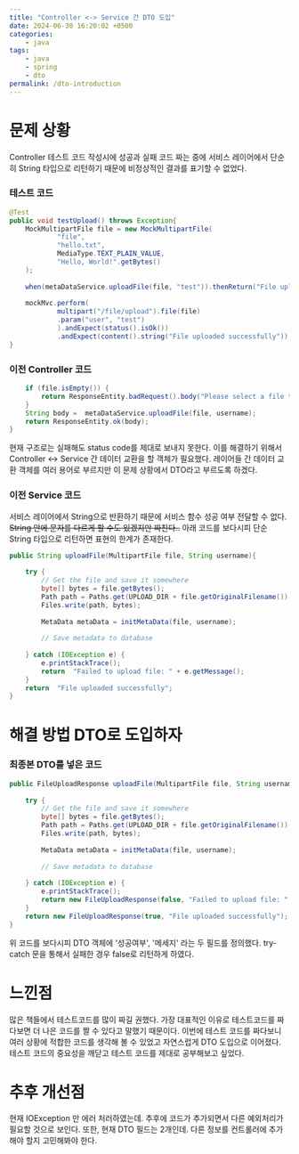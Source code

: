 ```yaml
---
title: "Controller <-> Service 간 DTO 도입"
date: 2024-06-30 16:20:02 +0500
categories:
    - java
tags:
    - java
    - spring
    - dto
permalink: /dto-introduction
---
```


# 문제 상황 

Controller 테스트 코드 작성시에 성공과 실패 코드 짜는 중에 
서비스 레이어에서 단순히 String 타입으로 리턴하기 때문에 비정상적인 결과를 표기할 수 없었다. 


### 테스트 코드 
```java
@Test  
public void testUpload() throws Exception{  
    MockMultipartFile file = new MockMultipartFile(  
            "file",  
            "hello.txt",  
            MediaType.TEXT_PLAIN_VALUE,  
            "Hello, World!".getBytes()  
    );  
  
    when(metaDataService.uploadFile(file, "test")).thenReturn("File uploaded successfully");  
  
    mockMvc.perform(  
            multipart("/file/upload").file(file)  
            .param("user", "test")  
            ).andExpect(status().isOk())  
            .andExpect(content().string("File uploaded successfully"));  
}
```

### 이전 Controller 코드 
```java
    if (file.isEmpty()) {  
        return ResponseEntity.badRequest().body("Please select a file to upload");  
    }  
    String body =  metaDataService.uploadFile(file, username);  
    return ResponseEntity.ok(body);  
}
```
현재 구조로는 실패해도 status code를 제대로 보내지 못한다. 이를 해결하기 위해서 Controller <-> Service 간 데이터 교환을 할 객체가 필요했다. 레이어들 간 데이터 교환 객체를 여러 용어로 부르지만 이 문제 상황에서 DTO라고 부르도록 하겠다. 

### 이전 Service 코드 
서비스 레이어에서 String으로 반환하기 때문에 서비스 함수 성공 여부 전달할 수 없다. ~~String 안에 문자를 다르게 할 수도 있겠지만 짜친다..~~ 아래 코드를 보다시피 단순 String 타입으로 리턴하면 표현의 한계가 존재한다. 
```java
public String uploadFile(MultipartFile file, String username){  
  
    try {  
        // Get the file and save it somewhere  
        byte[] bytes = file.getBytes();  
        Path path = Paths.get(UPLOAD_DIR + file.getOriginalFilename());  
        Files.write(path, bytes);  
  
        MetaData metaData = initMetaData(file, username);  
  
        // Save metadata to database  
  
    } catch (IOException e) {  
        e.printStackTrace();  
        return  "Failed to upload file: " + e.getMessage();  
    }  
    return  "File uploaded successfully";  
}
```

# 해결 방법 DTO로 도입하자
### 최종본 DTO를 넣은 코드 
```java
public FileUploadResponse uploadFile(MultipartFile file, String username){  
  
    try {  
        // Get the file and save it somewhere  
        byte[] bytes = file.getBytes();  
        Path path = Paths.get(UPLOAD_DIR + file.getOriginalFilename());  
        Files.write(path, bytes);  
  
        MetaData metaData = initMetaData(file, username);  
  
        // Save metadata to database  
  
    } catch (IOException e) {  
        e.printStackTrace();  
        return new FileUploadResponse(false, "Failed to upload file: " + e.getMessage());  
    }  
    return new FileUploadResponse(true, "File uploaded successfully");  
}
```
위 코드를 보다시피 DTO 객체에 '성공여부', '메세지' 라는 두 필드를 정의했다. try-catch 문을 통해서 실패한 경우 false로 리턴하게 하였다. 
# 느낀점
많은 책들에서 테스트코드를 많이 짜길 권했다. 가장 대표적인 이유로 테스트코드를 짜다보면 더 나은 코드를 짤 수 있다고 말했기 때문이다. 이번에 테스트 코드를 짜다보니 여러 상황에 적합한 코드를 생각해 볼 수 있었고 자연스럽게 DTO 도입으로 이어졌다. 테스트 코드의 중요성을 깨닫고 테스트 코드를 제대로 공부해보고 싶었다. 

# 추후 개선점
현재 IOException 만 에러 처러하였는데. 추후에 코드가 추가되면서 다른 예외처리가 필요할 것으로 보인다. 또한, 현재 DTO 필드는 2개인데. 다른 정보를 컨트롤러에 추가해야 할지 고민해봐야 한다. 

